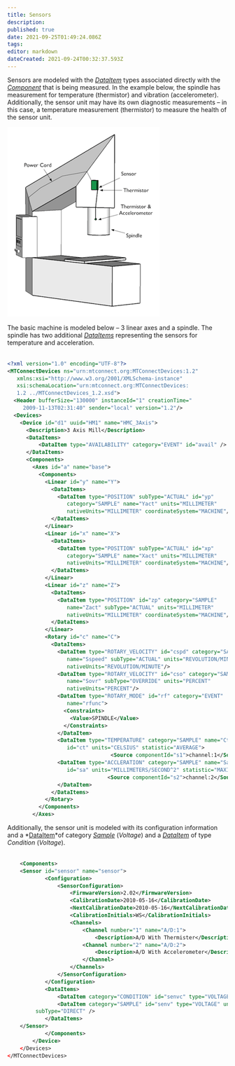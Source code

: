 ```yaml
---
title: Sensors
description: 
published: true
date: 2021-09-25T01:49:24.086Z
tags: 
editor: markdown
dateCreated: 2021-09-24T00:32:37.593Z
---
```


Sensors are modeled with the *[DataItem](/Terminology "wikilink")* types
associated directly with the *[Component](/Terminology "wikilink")* that
is being measured. In the example below, the spindle has measurement for
temperature (thermistor) and vibration (accelerometer). Additionally,
the sensor unit may have its own diagnostic measurements – in this case,
a temperature measurement (thermistor) to measure the health of the
sensor unit.

![SpindleSensingSystem.PNG](/images/SpindleSensingSystem.PNG)

The basic machine is modeled below – 3 linear axes and a spindle. The
spindle has two additional *[DataItems](/Terminology "wikilink")*
representing the sensors for temperature and acceleration.

``` xml

<?xml version="1.0" encoding="UTF-8"?>
<MTConnectDevices ns="urn:mtconnect.org:MTConnectDevices:1.2"
   xmlns:xsi="http://www.w3.org/2001/XMLSchema-instance"
   xsi:schemaLocation="urn:mtconnect.org:MTConnectDevices:
   1.2 ../MTConnectDevices_1.2.xsd">
  <Header bufferSize="130000" instanceId="1" creationTime="
     2009-11-13T02:31:40" sender="local" version="1.2"/>
  <Devices>
    <Device id="d1" uuid="HM1" name="HMC_3Axis">
      <Description>3 Axis Mill</Description>
      <DataItems>
          <DataItem type="AVAILABILITY" category="EVENT" id="avail" />
      </DataItems>
      <Components>
        <Axes id="a" name="base">
          <Components>
            <Linear id="y" name="Y">
              <DataItems>
                <DataItem type="POSITION" subType="ACTUAL" id="yp"
                   category="SAMPLE" name="Yact" units="MILLIMETER"
                   nativeUnits="MILLIMETER" coordinateSystem="MACHINE"/>
              </DataItems>
            </Linear>
            <Linear id="x" name="X">
              <DataItems>
                <DataItem type="POSITION" subType="ACTUAL" id="xp"
                   category="SAMPLE" name="Xact" units="MILLIMETER"
                   nativeUnits="MILLIMETER" coordinateSystem="MACHINE"/>
              </DataItems>
            </Linear>
            <Linear id="z" name="Z">
              <DataItems>
                <DataItem type="POSITION" id="zp" category="SAMPLE"
                   name="Zact" subType="ACTUAL" units="MILLIMETER"
                   nativeUnits="MILLIMETER" coordinateSystem="MACHINE"/>
              </DataItems>
            </Linear>
            <Rotary id="c" name="C">
              <DataItems>
                <DataItem type="ROTARY_VELOCITY" id="cspd" category="SAMPLE"
                   name="Sspeed" subType="ACTUAL" units="REVOLUTION/MINUTE"
                   nativeUnits="REVOLUTION/MINUTE"/>
                <DataItem type="ROTARY_VELOCITY" id="cso" category="SAMPLE"
                   name="Sovr" subType="OVERRIDE" units="PERCENT"
                   nativeUnits="PERCENT"/>
                <DataItem type="ROTARY_MODE" id="rf" category="EVENT"
                   name="rfunc">
                  <Constraints>
                    <Value>SPINDLE</Value>
                  </Constraints>
                </DataItem>
                <DataItem type="TEMPERATURE" category="SAMPLE" name="Ctemp"
                   id="ct" units="CELSIUS" statistic="AVERAGE">
                                 <Source componentId="s1">channel:1</Source>
                <DataItem type="ACCLERATION" category="SAMPLE" name="Sacc"
                   id="sa" units="MILLIMETERS/SECOND^2" statistic="MAXIMUM">
                                <Source componentId="s2">channel:2</Source>
                </DataItem>
              </DataItems>
            </Rotary>
          </Components>
        </Axes>
```

Additionally, the sensor unit is modeled with its configuration
information and a *[DataItem](/Terminology "wikilink")*of category
*[Sample](/Terminology "wikilink")* (*Voltage*) and a
*[DataItem](/Terminology "wikilink")* of type *Condition* (*Voltage*).

``` xml

    <Components>
    <Sensor id="sensor" name="sensor">
            <Configuration>
                <SensorConfiguration>
                    <FirmwareVersion>2.02</FirmwareVersion>
                    <CalibrationDate>2010-05-16</CalibrationDate>
                    <NextCalibrationDate>2010-05-16</NextCalibrationDate>
                    <CalibrationInitials>WS</CalibrationInitials>
                    <Channels>
                        <Channel number="1" name="A/D:1">
                            <Description>A/D With Thermister</Description>
                        <Channel number="2" name="A/D:2">
                            <Description>A/D With Accelerometer</Description>
                        </Channel>
                    </Channels>
                </SensorConfiguration>
            </Configuration>
            <DataItems>
                <DataItem category="CONDITION" id="senvc" type="VOLTAGE" />
                <DataItem category="SAMPLE" id="senv" type="VOLTAGE" units="VOLT"
         subType="DIRECT" />
            </DataItems>
    </Sensor>
            </Components>
        </Device>
    </Devices>
</MTConnectDevices>
```
